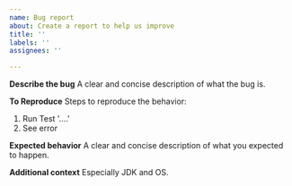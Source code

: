 ```yaml
---
name: Bug report
about: Create a report to help us improve
title: ''
labels: ''
assignees: ''

---
```


**Describe the bug**
A clear and concise description of what the bug is.

**To Reproduce**
Steps to reproduce the behavior:
1. Run Test '....'
2. See error

**Expected behavior**
A clear and concise description of what you expected to happen.

**Additional context**
Especially JDK and OS.
